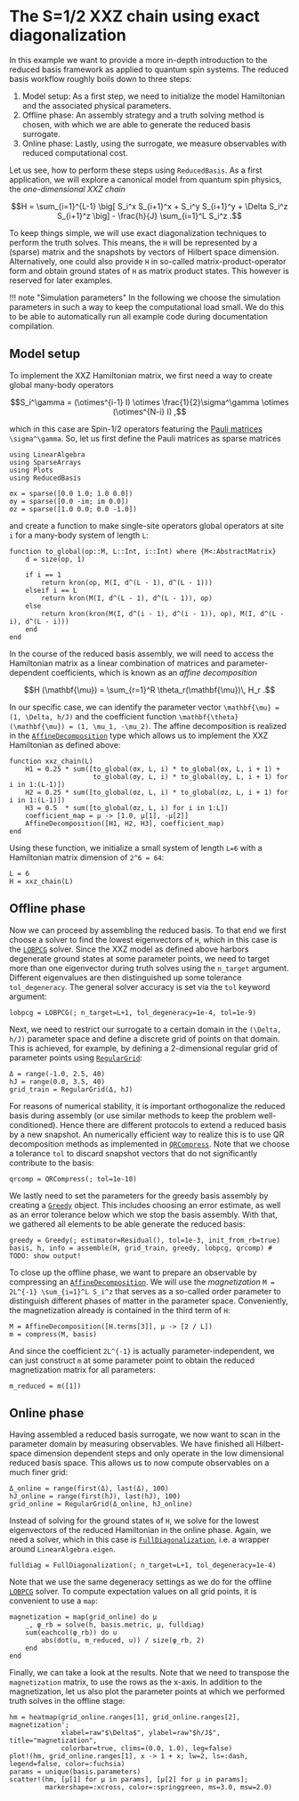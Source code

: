 # The S=1/2 XXZ chain using exact diagonalization

In this example we want to provide a more in-depth introduction to the reduced basis framework as applied to quantum spin systems.
The reduced basis workflow roughly boils down to three steps:

1. Model setup: As a first step, we need to initialize the model Hamiltonian and the associated physical parameters.
2. Offline phase: An assembly strategy and a truth solving method is chosen, with which we are able to generate the reduced basis surrogate.
3. Online phase: Lastly, using the surrogate, we measure observables with reduced computational cost.

Let us see, how to perform these steps using `ReducedBasis`.
As a first application, we will explore a canonical model from quantum spin physics, the *one-dimensional XXZ chain*

```math
H = \sum_{i=1}^{L-1} \big[ S_i^x S_{i+1}^x + S_i^y S_{i+1}^y + \Delta S_i^z S_{i+1}^z \big] - \frac{h}{J} \sum_{i=1}^L S_i^z .
```

To keep things simple, we will use exact diagonalization techniques to perform the truth solves.
This means, the ``H`` will be represented by a (sparse) matrix and the snapshots by vectors of Hilbert space dimension.
Alternatively, one could also provide ``H`` in so-called matrix-product-operator form and obtain ground states of ``H`` as matrix product states.
This however is reserved for later examples.

!!! note "Simulation parameters"
    In the following we choose the simulation parameters in such a way to keep the
    computational load small. We do this to be able to automatically run all example code
    during documentation compilation.

## Model setup

To implement the XXZ Hamiltonian matrix, we first need a way to create global many-body operators

```math
S_i^\gamma = (\otimes^{i-1} I) \otimes \frac{1}{2}\sigma^\gamma \otimes (\otimes^{N-i} I) ,
```

which in this case are Spin-1/2 operators featuring the [Pauli matrices](https://en.wikipedia.org/wiki/Pauli_matrices) ``\sigma^\gamma``.
So, let us first define the Pauli matrices as sparse matrices

```@example xxz_ed; continued = true
using LinearAlgebra
using SparseArrays
using Plots
using ReducedBasis

σx = sparse([0.0 1.0; 1.0 0.0])
σy = sparse([0.0 -im; im 0.0])
σz = sparse([1.0 0.0; 0.0 -1.0])
```

and create a function to make single-site operators global operators at site `i` for a many-body system of length `L`:

```@example xxz_ed; continued = true
function to_global(op::M, L::Int, i::Int) where {M<:AbstractMatrix}
    d = size(op, 1)

    if i == 1
        return kron(op, M(I, d^(L - 1), d^(L - 1)))
    elseif i == L
        return kron(M(I, d^(L - 1), d^(L - 1)), op)
    else
        return kron(kron(M(I, d^(i - 1), d^(i - 1)), op), M(I, d^(L - i), d^(L - i)))
    end
end
```

In the course of the reduced basis assembly, we will need to access the Hamiltonian matrix as a linear combination of matrices and parameter-dependent coefficients, which is known as an *affine decomposition*

```math
H (\mathbf{\mu}) = \sum_{r=1}^R \theta_r(\mathbf{\mu})\, H_r .
```

In our specific case, we can identify the parameter vector ``\mathbf{\mu} = (1, \Delta, h/J)`` and the coefficient function ``\mathbf{\theta}(\mathbf{\mu}) = (1, \mu_1, -\mu_2)``.
The affine decomposition is realized in the [`AffineDecomposition`](@ref) type which allows us to implement the XXZ Hamiltonian as defined above:

```@example xxz_ed; continued = true
function xxz_chain(L)
    H1 = 0.25 * sum([to_global(σx, L, i) * to_global(σx, L, i + 1) +
                     to_global(σy, L, i) * to_global(σy, L, i + 1) for i in 1:(L-1)])
    H2 = 0.25 * sum([to_global(σz, L, i) * to_global(σz, L, i + 1) for i in 1:(L-1)])
    H3 = 0.5  * sum([to_global(σz, L, i) for i in 1:L])
    coefficient_map = μ -> [1.0, μ[1], -μ[2]]
    AffineDecomposition([H1, H2, H3], coefficient_map)
end
```

Using these function, we initialize a small system of length ``L=6`` with a Hamiltonian matrix dimension of ``2^6 = 64``:

```@example xxz_ed; continued = true
L = 6
H = xxz_chain(L)
```

## Offline phase

Now we can proceed by assembling the reduced basis.
To that end we first choose a solver to find the lowest eigenvectors of ``H``, which in this case is the [`LOBPCG`](@ref) solver.
Since the XXZ model as defined above harbors degenerate ground states at some parameter points, we need to target more than one eigenvector during truth solves using the `n_target` argument.
Different eigenvalues are then distinguished up some tolerance `tol_degeneracy`.
The general solver accuracy is set via the `tol` keyword argument:

```@example xxz_ed; continued = true
lobpcg = LOBPCG(; n_target=L+1, tol_degeneracy=1e-4, tol=1e-9)
```

Next, we need to restrict our surrogate to a certain domain in the ``(\Delta, h/J)`` parameter space and define a discrete grid of points on that domain.
This is achieved, for example, by defining a 2-dimensional regular grid of parameter points using [`RegularGrid`](@ref):

```@example xxz_ed; continued = true
Δ = range(-1.0, 2.5, 40)
hJ = range(0.0, 3.5, 40)
grid_train = RegularGrid(Δ, hJ)
```

For reasons of numerical stability, it is important orthogonalize the reduced basis during assembly (or use similar methods to keep the problem well-conditioned).
Hence there are different protocols to extend a reduced basis by a new snapshot.
An numerically efficient way to realize this is to use QR decomposition methods as implemented in [`QRCompress`](@ref).
Note that we choose a tolerance `tol` to discard snapshot vectors that do not significantly contribute to the basis:

```@example xxz_ed; continued = true
qrcomp = QRCompress(; tol=1e-10)
```

We lastly need to set the parameters for the greedy basis assembly by creating a [`Greedy`](@ref) object.
This includes choosing an error estimate, as well as an error tolerance below which we stop the basis assembly.
With that, we gathered all elements to be able generate the reduced basis:

```@example xxz_ed; continued = true
greedy = Greedy(; estimator=Residual(), tol=1e-3, init_from_rb=true)
basis, h, info = assemble(H, grid_train, greedy, lobpcg, qrcomp) # TODO: show output!
```

To close up the offline phase, we want to prepare an observable by compressing an [`AffineDecomposition`](@ref).
We will use the *magnetization* ``M = 2L^{-1} \sum_{i=1}^L S_i^z`` that serves as a so-called order parameter to distinguish different phases of matter in the parameter space.
Conveniently, the magnetization already is contained in the third term of ``H``:

```@example xxz_ed; continued = true
M = AffineDecomposition([H.terms[3]], μ -> [2 / L])
m = compress(M, basis)
```

And since the coefficient ``2L^{-1}`` is actually parameter-independent, we can just construct `m` at some parameter point to obtain the reduced magnetization matrix for all parameters:

```@example xxz_ed; continued = true
m_reduced = m([1])
```

## Online phase

Having assembled a reduced basis surrogate, we now want to scan in the parameter domain by measuring observables.
We have finished all Hilbert-space dimension dependent steps and only operate in the low dimensional reduced basis space.
This allows us to now compute observables on a much finer grid:

```@example xxz_ed; continued = true
Δ_online = range(first(Δ), last(Δ), 100)
hJ_online = range(first(hJ), last(hJ), 100)
grid_online = RegularGrid(Δ_online, hJ_online)
```

Instead of solving for the ground states of ``H``, we solve for the lowest eigenvectors of the reduced Hamiltonian in the online phase.
Again, we need a solver, which in this case is [`FullDiagonalization`](@ref), i.e. a wrapper around `LinearAlgebra.eigen`.

```@example xxz_ed; continued = true
fulldiag = FullDiagonalization(; n_target=L+1, tol_degeneracy=1e-4)
```

Note that we use the same degeneracy settings as we do for the offline [`LOBPCG`](@ref) solver.
To compute expectation values on all grid points, it is convenient to use a `map`:

```@example xxz_ed; continued = true
magnetization = map(grid_online) do μ
    _, φ_rb = solve(h, basis.metric, μ, fulldiag)
    sum(eachcol(φ_rb)) do u
        abs(dot(u, m_reduced, u)) / size(φ_rb, 2)
    end
end
```

Finally, we can take a look at the results.
Note that we need to transpose the `magnetization` matrix, to use the rows as the x-axis.
In addition to the magnetization, let us also plot the parameter points at which we performed truth solves in the offline stage:

```@example xxz_ed
hm = heatmap(grid_online.ranges[1], grid_online.ranges[2], magnetization';
             xlabel=raw"$\Delta$", ylabel=raw"$h/J$", title="magnetization",
             colorbar=true, clims=(0.0, 1.0), leg=false)
plot!(hm, grid_online.ranges[1], x -> 1 + x; lw=2, ls=:dash, legend=false, color=:fuchsia)
params = unique(basis.parameters)
scatter!(hm, [μ[1] for μ in params], [μ[2] for μ in params];
         markershape=:xcross, color=:springgreen, ms=3.0, msw=2.0)
```
